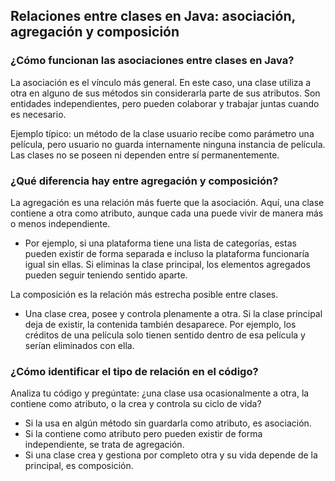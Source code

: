 <h2 align="left"> Relaciones entre clases en Java: asociación, agregación y composición </h2>

<h3 align="left"> ¿Cómo funcionan las asociaciones entre clases en Java?
 </h3>

<p align="left"> La asociación es el vínculo más general. En este caso, una clase utiliza a otra en alguno de sus métodos sin considerarla parte de sus atributos. Son entidades independientes, pero pueden colaborar y trabajar juntas cuando es necesario.

Ejemplo típico: un método de la clase usuario recibe como parámetro una película, pero usuario no guarda internamente ninguna instancia de película.
Las clases no se poseen ni dependen entre sí permanentemente. </p>

<h3 align="left"> ¿Qué diferencia hay entre agregación y composición? </h3>

<p align="left"> La agregación es una relación más fuerte que la asociación. Aquí, una clase contiene a otra como atributo, aunque cada una puede vivir de manera más o menos independiente.

* Por ejemplo, si una plataforma tiene una lista de categorías, estas pueden existir de forma separada e incluso la plataforma funcionaría igual sin ellas.
Si eliminas la clase principal, los elementos agregados pueden seguir teniendo sentido aparte. 

La composición es la relación más estrecha posible entre clases.

* Una clase crea, posee y controla plenamente a otra.
Si la clase principal deja de existir, la contenida también desaparece. Por ejemplo, los créditos de una película solo tienen sentido dentro de esa película y serían eliminados con ella.</p>

<h3 align="left"> ¿Cómo identificar el tipo de relación en el código? </h3>

<p align="left"> Analiza tu código y pregúntate: ¿una clase usa ocasionalmente a otra, la contiene como atributo, o la crea y controla su ciclo de vida?

* Si la usa en algún método sin guardarla como atributo, es asociación.
* Si la contiene como atributo pero pueden existir de forma independiente, se trata de agregación.
* Si una clase crea y gestiona por completo otra y su vida depende de la principal, es composición. </p>